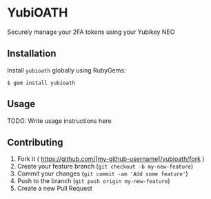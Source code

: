 # YubiOATH

Securely manage your 2FA tokens using your Yubikey NEO

## Installation

Install `yubioath` globally using RubyGems:

```
$ gem install yubioath
```

## Usage

TODO: Write usage instructions here

## Contributing

1. Fork it ( https://github.com/[my-github-username]/yubioath/fork )
2. Create your feature branch (`git checkout -b my-new-feature`)
3. Commit your changes (`git commit -am 'Add some feature'`)
4. Push to the branch (`git push origin my-new-feature`)
5. Create a new Pull Request
